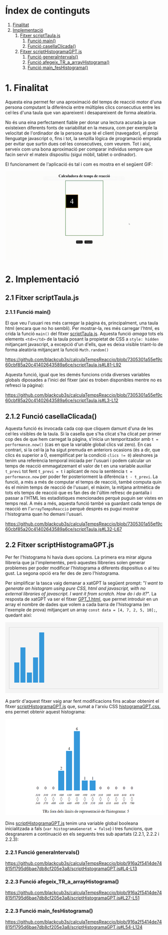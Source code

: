 # Índex de continguts

1. [Finalitat](#1-finalitat)
2. [Implementació](#2-implementació)
    1. [Fitxer scriptTaula.js](#21-fitxer-scripttaulajs)
        1. [Funció main()](#211-funció-main)
        2. [Funció casellaClicada()](#212-funció-casellaclicada)
    2. [Fitxer scriptHistogramaGPT.js](#22-fitxer-scripthistogramagptjs)
        1. [Funció generaIntervals()](#221-funció-generaintervals)
        2. [Funció afegeix_TR_a_arrayHistograma()](#222-funció-afegeix_tr_a_arrayhistograma)
        3. [Funció main_fesHistograma()](#223-funció-main_feshistograma)




# 1. Finalitat

Aquesta eina permet fer una aproximació del temps de reacció motor d'una persona computant la diferència entre múltiples clics consecutius entre les cel·les d'una taula que van apareixent i desapareixent de forma aleatòria. 

No és una eina perfectament fiable per donar una lectura acurada ja que existeixen diferents fonts de variabilitat en la mesura, com per exemple la velocitat de l'ordinador de la persona que té el client (navegador), el propi llenguatge javascript o, fins i tot, la senzilla lògica de programació emprada per evitar que surtin dues cel·les consecutives, com veurem. Tot i així, serveix com una bona aproximació per comparar individus sempre que facin servir el mateix dispositiu (sigui mòbil, tablet o ordinador).

El funcionament de l'aplicació és tal i com es mostra en el següent GIF:

![gif_de_mostra](/imatges/gifDemo_appCalculaTempsReaccio.gif)

# 2. Implementació

## 2.1 Fitxer scriptTaula.js

### 2.1.1 Funció main()

El que veu l'usuari res més carregar la pàgina és, principalment, una taula html (encara que no ho sembli). Per mostrar-la, res més carregar l'html, es crida la funció `main()` del fitxer [scriptTaula.js](/scriptTaula.js). Aquesta funció _amaga_ tots els elements `<td></td>` de la taula posant la propietat de CSS a `style: hidden` mitjançant javascript, a excepció d'un d'ells, que es deixa visible triant-lo de forma aleatòria mitjançant la funció `Math.random()`

https://github.com/blackcub3s/calculaTempsReaccio/blob/7305301a55ef9c60cbf85a20c41402643589a6ce/scriptTaula.js#L81-L92

Aquesta funció, igual que les demés funcions crida diverses variables globals diposades a l'inici del fitxer (així es troben disponibles mentre no es refresci la pàgina):

https://github.com/blackcub3s/calculaTempsReaccio/blob/7305301a55ef9c60cbf85a20c41402643589a6ce/scriptTaula.js#L3-L12

## 2.1.2 Funció casellaClicada()

Aquesta funció és invocada cada cop que cliquem damunt d'una de les cel·les visibles de la taula. Si la casella que s'ha clicat s'ha clicat per primer cop des de que hem carregat la pàgina, s'inicia un temporitzador amb `t = performance.now()` (cas en que la variable global clics val zero). En cas contrari, si la cel·la ja ha sigut premuda en anteriors ocasions (és a dir, que clics és superior a 0, exemplificat per la condició `clics != 0`) aleshores ja tenim una referència temporal iniciada per l'usuari i podem calcular un temps de reacció emmagatzemant el valor de t en una variable auxiliar `t_previ` tot fent `t_previ = t` i aplicant de nou la sentència `t = performance.now` per poder fer posteriorment la diferència `t - t_previ`. La funció, a més a més de computar el temps de reacció, també computa quin és el minim temps de reacció de l'usuari, el màxim, la mitjana aritmètica de tots els temps de reacció que es fan des de l'últim refresc de pantalla i passar a l'HTML les estadístiques mencionades perquè puguin ser vistes en temps real. A més a més, aquesta funció també va guardant cada temps de reacció en l'`arrayTempsReaccio` perquè després es pugui mostrar l'histograma quan ho demani l'usuari.

https://github.com/blackcub3s/calculaTempsReaccio/blob/7305301a55ef9c60cbf85a20c41402643589a6ce/scriptTaula.js#L32-L67

## 2.2 Fitxer scriptHistogramaGPT.js

Per fer l'histograma hi havia dues opcions. La primera era mirar alguna llibreria que ja l'implementés, però aquestes llibreries solen generar problemes per poder modificar l'histograma a diferents dispositius o al teu gust. La segona opció era fer des de zero l'histograma.

Per simplificar la tasca vaig demanar a xatGPT la següent prompt: "_I want to generate an histogram using pure CSS, html and javascript, with no external libraries of javascript. I want it from scratch. How do i do it?_". La resposta de xatGPT va ser el fitxer [GPT_1.html](/FITXERS_AUXILIARS/GPT_1.html), que permet introduir en un array el nombre de dades que volem a cada barra de l'histograma (en l'exemple de prova) mitjançant un array `const data = [4, 7, 2, 5, 10];`, quedant així:

![sortida fitxer gpt1](/FITXERS_AUXILIARS/GPT_1_output.png)

A partir d'aquest fitxer vaig anar fent modificacions fins acabar obtenint el fitxer [scriptHistogramaGPT.js](/scriptHistogramaGPT.js) que, sumat a l'arxiu CSS [histogramaGPT.css](/histogramaGPT.css), ens permet obtenir aquest histograma:

![sortida fitxer meu](/FITXERS_AUXILIARS/Output_histograma_meu_v2.PNG)

 Dins [scriptHistogramaGPT.js](/scriptHistogramaGPT.js) tenim una variable global booleana inicialitzada a fals (`var histogramaGenerat = false`) i tres funcions, que desgranarem a continuació en els seguents tres sub apartats (2.2.1, 2.2.2 i 2.2.3):


### 2.2.1 Funció generaIntervals()

https://github.com/blackcub3s/calculaTempsReaccio/blob/916a2f5414de74815f1795d6bae7db8cf205e3a8/scriptHistogramaGPT.js#L4-L13

### 2.2.3 Funció afegeix_TR_a_arrayHistograma()

https://github.com/blackcub3s/calculaTempsReaccio/blob/916a2f5414de74815f1795d6bae7db8cf205e3a8/scriptHistogramaGPT.js#L27-L51

### 2.2.3 Funció main_fesHistograma()

https://github.com/blackcub3s/calculaTempsReaccio/blob/916a2f5414de74815f1795d6bae7db8cf205e3a8/scriptHistogramaGPT.js#L54-L124




